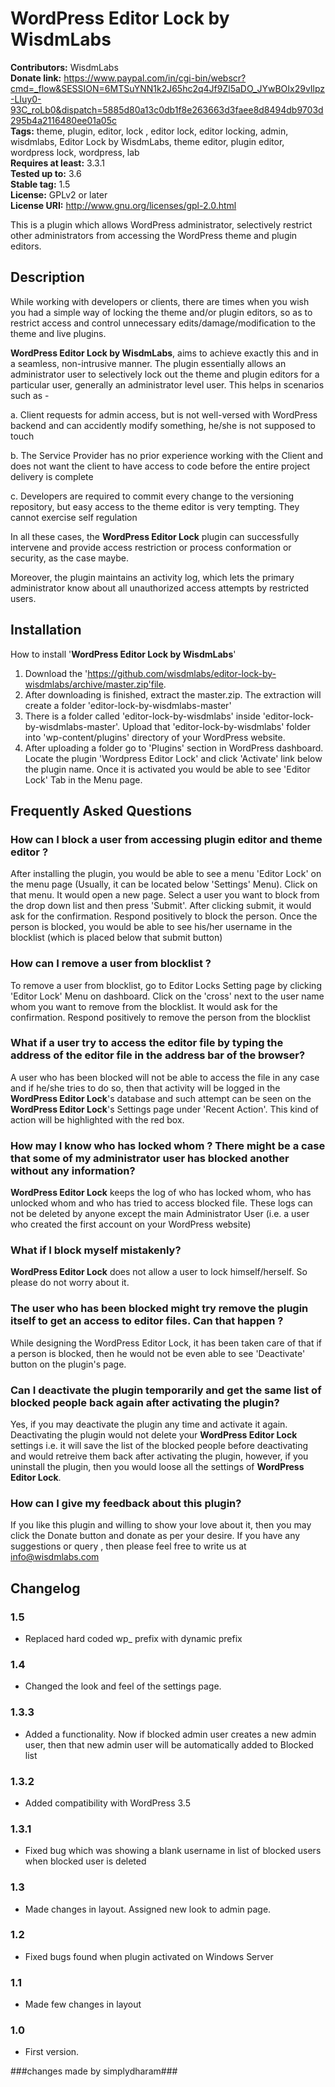 # WordPress Editor Lock by WisdmLabs #
**Contributors:** WisdmLabs  
**Donate link:** https://www.paypal.com/in/cgi-bin/webscr?cmd=_flow&SESSION=6MTSuYNN1k2J65hc2q4Jf9Zl5aDO_JYwBOIx29vIlpz-LIuy0-93C_roLb0&dispatch=5885d80a13c0db1f8e263663d3faee8d8494db9703d295b4a2116480ee01a05c  
**Tags:** theme, plugin, editor, lock , editor lock, editor locking, admin, wisdmlabs, Editor Lock by WisdmLabs, theme editor, plugin editor, wordpress lock, wordpress, lab  
**Requires at least:** 3.3.1  
**Tested up to:**  3.6  
**Stable tag:** 1.5  
**License:** GPLv2 or later  
**License URI:** http://www.gnu.org/licenses/gpl-2.0.html  

This is a plugin which allows WordPress administrator, selectively restrict other administrators from accessing the WordPress theme and plugin editors. 

## Description ##

While working with developers or clients, there are times when you wish you had a simple way of locking the theme and/or plugin editors, so as to restrict access and control unnecessary edits/damage/modification to the theme and live plugins.

__WordPress Editor Lock by WisdmLabs__, aims to achieve exactly this and in a seamless, non-intrusive manner. The plugin essentially allows an administrator user to selectively lock out the theme and plugin editors for a particular user, generally an administrator level user. This helps in scenarios such as -

a. Client requests for admin access, but is not well-versed with WordPress backend and can accidently modify something, he/she is not supposed to touch

b. The Service Provider has no prior experience working with the Client and does not want the client to have access to code before the entire project delivery is complete

c. Developers are required to commit every change to the versioning repository, but easy access to the theme editor is very tempting. They cannot exercise self regulation

In all these cases, the __WordPress Editor Lock__ plugin can successfully intervene and provide access restriction or process conformation or security, as the case maybe.

Moreover, the plugin maintains an activity log, which lets the primary administrator know about all unauthorized access attempts by restricted users.

## Installation ##

How to install '__WordPress Editor Lock by WisdmLabs__'

1. Download the 'https://github.com/wisdmlabs/editor-lock-by-wisdmlabs/archive/master.zip'file.
2. After downloading is finished, extract the master.zip. The extraction will create a folder 'editor-lock-by-wisdmlabs-master'
3. There is a folder called 'editor-lock-by-wisdmlabs' inside 'editor-lock-by-wisdmlabs-master'. Upload that 'editor-lock-by-wisdmlabs' folder into 'wp-content/plugins' directory of your WordPress website.
4. After uploading a folder go to 'Plugins' section in WordPress dashboard. Locate the plugin 'Wordpress Editor Lock' and click 'Activate' link below the plugin name. Once it is activated you would be able to see 'Editor Lock' Tab in the Menu page.


## Frequently Asked Questions ##

### How can I block a user from accessing plugin editor and theme editor ? ###

After installing the plugin, you would be able to see a menu 'Editor Lock' on the menu page (Usually, it can be located below 'Settings' Menu). Click on that menu. It would open a new page. Select a user you want to block from the drop down list and then press 'Submit'.
After clicking submit, it would ask for the confirmation. Respond positively to block the person. Once the person is blocked, you would be able to see his/her username in the blocklist (which is placed below that submit button)

### How can I remove a user from blocklist ? ###

To remove a user from blocklist, go to Editor Locks Setting page by clicking 'Editor Lock' Menu on dashboard. Click on the 'cross' next to the user name whom you want to remove from the blocklist. It would ask for the confirmation. Respond positively to remove the person from the blocklist

### What if a user try to access the editor file by typing the address of the editor file in the address bar of the browser? ###

A user who has been blocked will not be able to access the file in any case and if he/she tries to do so, then that activity will be logged in the __WordPress Editor Lock__'s database and such attempt can be seen on the __WordPress Editor Lock__'s Settings page under 'Recent Action'. This kind of action will be highlighted with the red box.

### How may I know who has locked whom ? There might be a case that some of my administrator user has blocked another without any information? ###

__WordPress Editor Lock__ keeps the log of who has locked whom, who has unlocked whom and who has tried to access blocked file. These logs can not be deleted by anyone except the main Administrator User (i.e. a user who created the first account on your WordPress website)

### What if I block myself mistakenly? ###

__WordPress Editor Lock__ does not allow a user to lock himself/herself. So please do not worry about it.

### The user who has been blocked might try remove the plugin itself to get an access to editor files. Can that happen ? ###

While designing the WordPress Editor Lock, it has been taken care of that if a person is blocked, then he would not be even able to see 'Deactivate' button on the plugin's page.


### Can I deactivate the plugin temporarily and get the same list of blocked people back again after activating the plugin? ###

Yes, if you may deactivate the plugin any time and activate it again. Deactivating the plugin would not delete your __WordPress Editor Lock__ settings i.e. it will save the list of the blocked people before deactivating and would retreive them back after activating the plugin, however, if you uninstall the plugin, then you would loose all the settings of __WordPress Editor Lock__. 

### How can I give my feedback about this plugin? ###

If you like this plugin and willing to show your love about it, then you may click the Donate button and donate as per your desire. If you have any suggestions or query , then please feel free to write us at info@wisdmlabs.com


## Changelog ##
### 1.5 ###
* Replaced hard coded wp_ prefix with dynamic prefix

### 1.4 ###
* Changed the look and feel of the settings page. 

### 1.3.3 ###
* Added a functionality. Now if blocked admin user creates a new admin user, then that new admin user will be automatically added to Blocked list

### 1.3.2 ###
* Added compatibility with WordPress 3.5

### 1.3.1 ###
* Fixed  bug which was showing a blank username in list of blocked users when blocked user is deleted

### 1.3 ###
* Made changes in layout. Assigned new look to admin page.

### 1.2 ###
* Fixed bugs found when plugin activated on Windows Server

### 1.1 ###
* Made few changes in layout

### 1.0 ###
* First version.


###changes made by simplydharam###